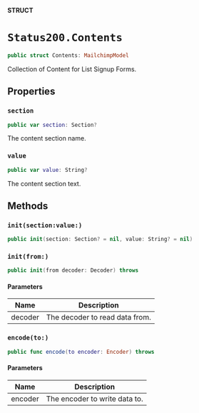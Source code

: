 **STRUCT**

# `Status200.Contents`

```swift
public struct Contents: MailchimpModel
```

Collection of Content for List Signup Forms.

## Properties
### `section`

```swift
public var section: Section?
```

The content section name.

### `value`

```swift
public var value: String?
```

The content section text.

## Methods
### `init(section:value:)`

```swift
public init(section: Section? = nil, value: String? = nil)
```

### `init(from:)`

```swift
public init(from decoder: Decoder) throws
```

#### Parameters

| Name | Description |
| ---- | ----------- |
| decoder | The decoder to read data from. |

### `encode(to:)`

```swift
public func encode(to encoder: Encoder) throws
```

#### Parameters

| Name | Description |
| ---- | ----------- |
| encoder | The encoder to write data to. |